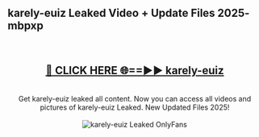 <h2>karely-euiz Leaked Video + Update Files 2025- mbpxp</h2>
<br>
<div align="center">
<h2><a href="https://libra.edu.pl?karely-euiz" rel="nofollow">🔴 CLICK HERE 🌐==►► karely-euiz</a></h2>
<br>
Get karely-euiz leaked all content. Now you can access all videos and pictures of karely-euiz Leaked. New Updated Files 2025!
<br>
<br>
<a href="https://libra.edu.pl?karely-euiz" rel="nofollow" data-target="animated-image.originalLink"><img src="https://i.ibb.co.com/WyWwxjT/player-gif2.gif" alt="karely-euiz Leaked OnlyFans" style="max-width: 100%; display: inline-block;" data-target="animated-image.originalImage"></a>
</div>
<br>